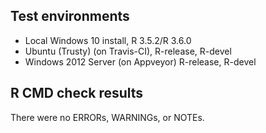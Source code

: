 ## Test environments
* Local Windows 10 install, R 3.5.2/R 3.6.0
* Ubuntu (Trusty) (on Travis-CI), R-release, R-devel
* Windows 2012 Server (on Appveyor) R-release, R-devel

## R CMD check results
There were no ERRORs, WARNINGs, or NOTEs.
